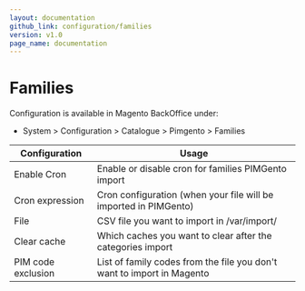 ```yaml
---
layout: documentation
github_link: configuration/families
version: v1.0
page_name: documentation
---
```


**Families**
===========

Configuration is available in Magento BackOffice under:
* System > Configuration > Catalogue > Pimgento > Families


| Configuration      | Usage                                                                  |
|--------------------|------------------------------------------------------------------------|
| Enable Cron        | Enable or disable cron for families PIMGento import                    |
| Cron expression    | Cron configuration (when your file will be imported in PIMGento)       |
| File               | CSV file you want to import in /var/import/                            |
| Clear cache        | Which caches you want to clear after the categories import             |
| PIM code exclusion | List of family codes from the file you don't want to import in Magento |